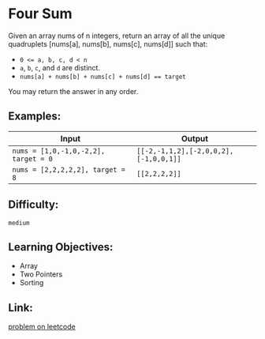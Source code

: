 # Four Sum

Given an array nums of n integers, return an array of all the unique quadruplets [nums[a], nums[b], nums[c], nums[d]] such that:

+ `0 <= a, b, c, d < n`
+ `a`, `b`, `c`, and `d` are distinct.
+ `nums[a] + nums[b] + nums[c] + nums[d] == target`

You may return the answer in any order.


## Examples:
|Input|Output|
|-----|------|
`nums = [1,0,-1,0,-2,2], target = 0`|`[[-2,-1,1,2],[-2,0,0,2],[-1,0,0,1]]`
`nums = [2,2,2,2,2], target = 8`| `[[2,2,2,2]]`

## Difficulty:

`medium`

## Learning Objectives:

+ Array
+ Two Pointers
+ Sorting



## Link:

[problem on leetcode](https://leetcode.com/problems/4sum/)
